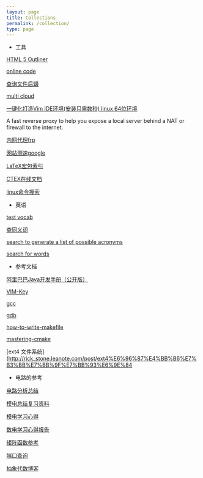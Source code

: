```yaml
---
layout: page
title: Collections
permalink: /collection/
type: page
---
```



- 工具

[HTML 5 Outliner](https://gsnedders.html5.org/outliner/)

[online code](http://ideone.com/)

[查询文件后辍](https://fileinfo.com/)

[multi cloud](https://www.multcloud.com/home#add_drive)

[一键化打造Vim IDE环境(安装只需数秒) linux 64位环境](https://github.com/BillWang139967/Vim)

A fast reverse proxy to help you expose a local server behind a NAT or firewall to the internet.

[内网代理frp](https://github.com/fatedier/frp)

[网站测速google](https://developers.google.com/speed/pagespeed/insights/)

[LaTeX宏包索引](https://blog.csdn.net/code4101/article/details/78801646)

[CTEX在线文档](http://www.ctex.org/documents/packages/layout/fancyhdr.htm)

[linux命令搜索](http://jaywcjlove.gitee.io/linux-command/)

- 英语

[test vocab](http://testyourvocab.com/)

[查同义词](http://linggle.com/)

[search to generate a list of possible acronyms](http://acronymify.com/)

[search for words](http://www.netspeak.org)

- 参考文档

[阿里巴巴Java开发手册（公开版）](http://ow3kig4i4.bkt.clouddn.com/reference/%E9%98%BF%E9%87%8C%E5%B7%B4%E5%B7%B4Java%E5%BC%80%E5%8F%91%E6%89%8B%E5%86%8C%EF%BC%88%E5%85%AC%E5%BC%80%E7%89%88%EF%BC%89%20.pdf)

[VIM-Key](http://ow3kig4i4.bkt.clouddn.com/reference/VIM-Key.pdf)

[gcc](http://ow3kig4i4.bkt.clouddn.com/reference/gcc.pdf)

[gdb](http://ow3kig4i4.bkt.clouddn.com/reference/gdb.pdf)

[how-to-write-makefile ](http://ow3kig4i4.bkt.clouddn.com/reference/how-to-write-makefile.pdf)

[mastering-cmake](https://github.com/Akagi201/learning-cmake/blob/master/docs/mastering-cmake.pdf)

[ext4 文件系统](http://rick_stone.leanote.com/post/ext4%E6%96%87%E4%BB%B6%E7%B3%BB%E7%BB%9F%E7%BB%93%E6%9E%84

- 电路的参考

[电路分析总结](http://www.doc88.com/p-6951840354442.html)

[模电总结复习资料](https://wenku.baidu.com/view/f8fdd6b8a0116c175f0e4859.html)

[模电学习心得](http://www.21ic.com/jichuzhishi/analog/questions/2013-06-13/183632.html)

[数电学习心得报告](http://www.doc88.com/p-9919429220218.html)

[矩阵函数参考](http://ow3kig4i4.bkt.clouddn.com/blog/pdf/matrix_cookbook.pdf)

[端口查询](http://tool.oschina.net/commons?type=7)

[抽象代数博客](http://www.cnblogs.com/edward-bian/p/4438681.html)